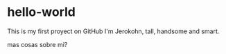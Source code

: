 # hello-world
This is my first proyect on GitHub
I'm Jerokohn, tall, handsome and smart.


mas cosas sobre mi?
